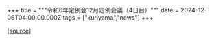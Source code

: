 +++
title = """令和6年定例会12月定例会議（4日目）"""
date = 2024-12-06T04:00:00.000Z
tags = ["kuriyama","news"]
+++


[[source]](https://www.town.kuriyama.hokkaido.jp/site/gikai/29688.html)
